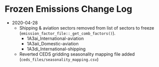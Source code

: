 # Frozen Emissions Change Log

* 2020-04-28
  * Shipping & aviation sectors removed from list of sectors to freeze (`emission_factor_file::_get_comb_factors()`).
    * 1A3ai_International-aviation
    * 1A3aii_Domestic-aviation
    * 1A3di_International-shipping
  * Reverted CEDS gridding seasonality mapping file added (`ceds_files/seasonality_mapping.csv`)